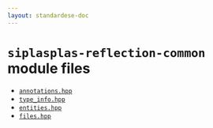 ```yaml
---
layout: standardese-doc
---
```



# `siplasplas-reflection-common` module files


 - [`annotations.hpp`]({{site.url}}{{site.baseurl}}/doc/standardese/master/siplasplas-reflection-common/annotations.html)
 - [`type_info.hpp`]({{site.url}}{{site.baseurl}}/doc/standardese/master/siplasplas-reflection-common/type_info.html)
 - [`entities.hpp`]({{site.url}}{{site.baseurl}}/doc/standardese/master/siplasplas-reflection-common/entities.html)
 - [`files.hpp`]({{site.url}}{{site.baseurl}}/doc/standardese/master/siplasplas-reflection-common/files.html)